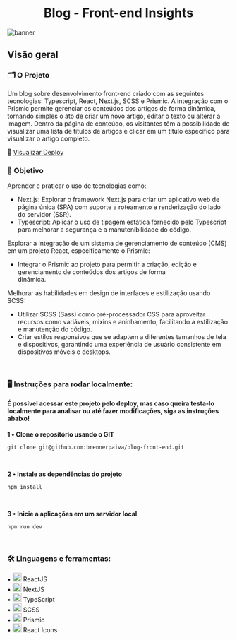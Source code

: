 <div align="center">
  <h1>Blog - Front-end Insights</h1>
</div>

![banner](https://github.com/brennerpaiva/blog-front-end/assets/114958953/92d59d39-304f-45ee-88d4-882f84dec716)

## Visão geral

### 🗂️ O Projeto
Um blog sobre desenvolvimento front-end criado com as seguintes tecnologias: Typescript, React, Next.js, SCSS e Prismic. A integração com o Prismic permite gerenciar os conteúdos dos artigos de forma dinâmica, tornando simples o ato de criar um novo artigo, editar o texto ou alterar a imagem. Dentro da página de conteúdo, os visitantes têm a possibilidade de visualizar uma lista de títulos de artigos e clicar em um título específico para visualizar o artigo completo.

🔗 <a href="https://frontend-insights.vercel.app/" target="_blank">Visualizar Deploy</a>

### 📌 Objetivo
Aprender e praticar o uso de tecnologias como:
  * Next.js: Explorar o framework Next.js para criar um aplicativo web de página única (SPA) com suporte a roteamento e renderização do lado do servidor (SSR).
  * Typescript: Aplicar o uso de tipagem estática fornecido pelo Typescript para melhorar a segurança e a manutenibilidade 
  do código.

<span>Explorar a integração de um sistema de gerenciamento de conteúdo (CMS) em um projeto React, especificamente o Prismic:</span>
  * Integrar o Prismic ao projeto para permitir a criação, edição e gerenciamento de conteúdos dos artigos de forma   
    dinâmica.
    
<span>Melhorar as habilidades em design de interfaces e estilização usando SCSS:</span>
  * Utilizar SCSS (Sass) como pré-processador CSS para aproveitar recursos como variáveis, mixins e aninhamento, 
    facilitando a estilização e manutenção do código.
  * Criar estilos responsivos que se adaptem a diferentes tamanhos de tela e dispositivos, garantindo uma experiência de 
    usuário consistente em dispositivos móveis e desktops.

<br>

### 🖥️ Instruções para rodar localmente:
#### É possível acessar este projeto pelo deploy, mas caso queira testa-lo localmente para analisar ou até fazer modificações, siga as instruções abaixo!

<strong> 1️ • Clone o repositório usando o GIT </strong>

```
git clone git@github.com:brennerpaiva/blog-front-end.git
```

<br>


<strong> 2️ • Instale as dependências do projeto</strong>

```
npm install
```

<br>

<strong> 3 • Inicie a aplicações em um servidor local</strong>

```
npm run dev
```

<br>

### 🛠️ Linguagens e ferramentas: 
• <img width="20px" src="https://skillicons.dev/icons?i=react" alt="testing library icon"/> ReactJS\
• <img width="20px" src="https://skillicons.dev/icons?i=nextjs" alt="react icon"/> NextJS\
• <img width="20px" src="https://skillicons.dev/icons?i=typescript" alt="typescript icon"/> TypeScript\
• <img width="20px" src="https://skillicons.dev/icons?i=scss" alt="styled-components icon"/> SCSS\
• <img width="20px" src="https://github.com/brennerpaiva/blog-front-end/assets/114958953/a4f8f8f6-3c30-4cb8-a231-1cb909b3cc94" alt="storybook icon"/> Prismic\
• <img width=20px src="https://skillicons.dev/icons?i=react"> React Icons

</div>




